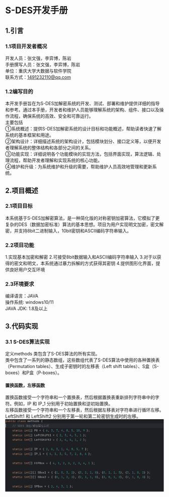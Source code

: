 # S-DES开发手册
## 1.引言
### 1.1项目开发者概况
开发人员：张文强，李弈博，陈岩  
手册撰写人员：张文强，李弈博，陈岩  
单位：重庆大学大数据与软件学院  
联系方式：1491232110@qq.com  
### 1.2编写目的
本开发手册旨在为S-DES加解密系统的开发、测试、部署和维护提供详细的指导和参考。通过本手册，开发者和维护人员能够理解系统的架构、组件、接口以及操作流程，确保系统的高效、安全和可靠运行。  
主要包括  
①系统概述：提供S-DES加解密系统的设计目标和功能概述，帮助读者快速了解系统的基本框架和用途。  
②架构设计：详细描述系统的架构设计，包括模块划分、接口定义等，以便开发者理解系统的整体结构和各部分之间的关系。  
③功能实现：详细说明各个功能模块的实现方法，包括界面实现，算法逻辑、处理流程，帮助开发者理解和实现系统的核心功能。  
④维护和升级：为系统维护和升级的需要，帮助维护人员高效地管理和更新系统。
## 2.项目概述
### 2.1项目目标
本系统基于S-DES加解密算法，是一种简化版的对称密钥加密算法，它模拟了更复杂的DES（数据加密标准）算法的基本思想。项目为用户实现明文加密，密文解密，并支持8bit二进制输入，10bit密钥和ASCⅡ编码字符串输入。
### 2.2项目功能
1.实现基本加密和解密
2.可接受8bit数据输入和ASCII编码字符串输入
3.对于以获得的密文和明文，本系统通过暴力拆解的方式获得其密钥
4.提供图形化界面，提供良好用户交互环境
### 2.3环境要求
编译语言：JAVA  
操作系统: windows10/11  
JAVA JDK: 1.8及以上
## 3.代码实现
### 3.1 S-DES算法实现
定义methods 类包含了S-DES算法的所有实现。  
类中包含了一系列的静态数组，这些数组代表了S-DES算法中使用的各种置换表（Permutation tables）、生成子密钥时的左移表（Left shift tables）、S盒（S-boxes）和P盒（P-boxes）。
#### 置换函数，左移函数
置换函数接受一个字符串和一个置换表，然后根据置换表重新排列字符串中的字符。例如，IP 和 IP_1 分别用于初始置换和逆初始置换。  
左移函数接受一个字符串和一个左移表，然后根据左移表对字符串进行循环左移。LeftShift1 和 LeftShift2 分别用于第一轮和第二轮密钥生成时的左移。  
![](https://github.com/thronecat/photo/blob/main/S-DES1.png)




